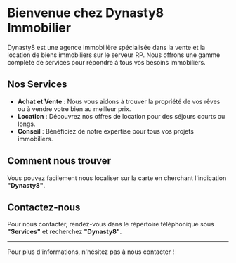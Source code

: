 # Bienvenue chez Dynasty8 Immobilier

Dynasty8 est une agence immobilière spécialisée dans la vente et la location de biens immobiliers sur le serveur RP. Nous offrons une gamme complète de services pour répondre à tous vos besoins immobiliers.

## Nos Services

- **Achat et Vente** : Nous vous aidons à trouver la propriété de vos rêves ou à vendre votre bien au meilleur prix.
- **Location** : Découvrez nos offres de location pour des séjours courts ou longs.
- **Conseil** : Bénéficiez de notre expertise pour tous vos projets immobiliers.

## Comment nous trouver

Vous pouvez facilement nous localiser sur la carte en cherchant l'indication **"Dynasty8"**.

## Contactez-nous

Pour nous contacter, rendez-vous dans le répertoire téléphonique sous **"Services"** et recherchez **"Dynasty8"**.

---

Pour plus d'informations, n'hésitez pas à nous contacter !
